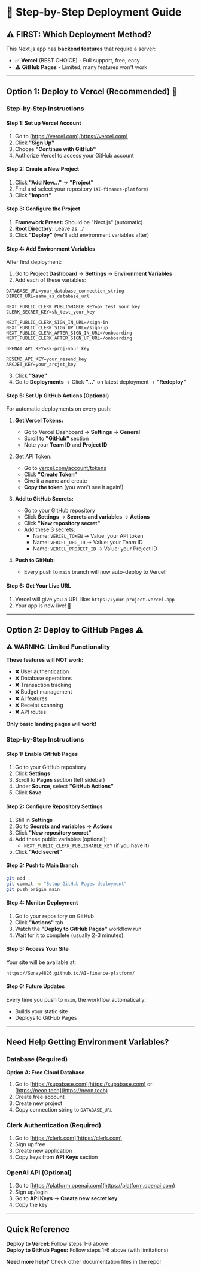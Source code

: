# 🚀 Step-by-Step Deployment Guide

## ⚠️ FIRST: Which Deployment Method?

This Next.js app has **backend features** that require a server:
- ✅ **Vercel** (BEST CHOICE) - Full support, free, easy
- ⚠️ **GitHub Pages** - Limited, many features won't work

---

## Option 1: Deploy to Vercel (Recommended) 🎯

### Step-by-Step Instructions

#### Step 1: Set up Vercel Account
1. Go to [https://vercel.com](https://vercel.com)
2. Click **"Sign Up"**
3. Choose **"Continue with GitHub"**
4. Authorize Vercel to access your GitHub account

#### Step 2: Create a New Project
1. Click **"Add New..."** → **"Project"**
2. Find and select your repository (`AI-finance-platform`)
3. Click **"Import"**

#### Step 3: Configure the Project
1. **Framework Preset:** Should be "Next.js" (automatic)
2. **Root Directory:** Leave as `./`
3. Click **"Deploy"** (we'll add environment variables after)

#### Step 4: Add Environment Variables
After first deployment:
1. Go to **Project Dashboard** → **Settings** → **Environment Variables**
2. Add each of these variables:

```env
DATABASE_URL=your_database_connection_string
DIRECT_URL=same_as_database_url

NEXT_PUBLIC_CLERK_PUBLISHABLE_KEY=pk_test_your_key
CLERK_SECRET_KEY=sk_test_your_key

NEXT_PUBLIC_CLERK_SIGN_IN_URL=/sign-in
NEXT_PUBLIC_CLERK_SIGN_UP_URL=/sign-up
NEXT_PUBLIC_CLERK_AFTER_SIGN_IN_URL=/onboarding
NEXT_PUBLIC_CLERK_AFTER_SIGN_UP_URL=/onboarding

OPENAI_API_KEY=sk-proj-your_key

RESEND_API_KEY=your_resend_key
ARCJET_KEY=your_arcjet_key
```

3. Click **"Save"**
4. Go to **Deployments** → Click **"..."** on latest deployment → **"Redeploy"**

#### Step 5: Set Up GitHub Actions (Optional)
For automatic deployments on every push:

1. **Get Vercel Tokens:**
   - Go to Vercel Dashboard → **Settings** → **General**
   - Scroll to **"GitHub"** section
   - Note your **Team ID** and **Project ID**

2. Get API Token:
   - Go to [vercel.com/account/tokens](https://vercel.com/account/tokens)
   - Click **"Create Token"**
   - Give it a name and create
   - **Copy the token** (you won't see it again!)

3. **Add to GitHub Secrets:**
   - Go to your GitHub repository
   - Click **Settings** → **Secrets and variables** → **Actions**
   - Click **"New repository secret"**
   - Add these 3 secrets:
     - Name: `VERCEL_TOKEN` → Value: your API token
     - Name: `VERCEL_ORG_ID` → Value: your Team ID
     - Name: `VERCEL_PROJECT_ID` → Value: your Project ID

4. **Push to GitHub:**
   - Every push to `main` branch will now auto-deploy to Vercel!

#### Step 6: Get Your Live URL
1. Vercel will give you a URL like: `https://your-project.vercel.app`
2. Your app is now live! 🎉

---

## Option 2: Deploy to GitHub Pages ⚠️

### ⚠️ WARNING: Limited Functionality

**These features will NOT work:**
- ❌ User authentication
- ❌ Database operations
- ❌ Transaction tracking
- ❌ Budget management
- ❌ AI features
- ❌ Receipt scanning
- ❌ API routes

**Only basic landing pages will work!**

### Step-by-Step Instructions

#### Step 1: Enable GitHub Pages
1. Go to your GitHub repository
2. Click **Settings**
3. Scroll to **Pages** section (left sidebar)
4. Under **Source**, select **"GitHub Actions"**
5. Click **Save**

#### Step 2: Configure Repository Settings
1. Still in **Settings**
2. Go to **Secrets and variables** → **Actions**
3. Click **"New repository secret"**
4. Add these public variables (optional):
   - `NEXT_PUBLIC_CLERK_PUBLISHABLE_KEY` (if you have it)
5. Click **"Add secret"**

#### Step 3: Push to Main Branch
```bash
git add .
git commit -m "Setup GitHub Pages deployment"
git push origin main
```

#### Step 4: Monitor Deployment
1. Go to your repository on GitHub
2. Click **"Actions"** tab
3. Watch the **"Deploy to GitHub Pages"** workflow run
4. Wait for it to complete (usually 2-3 minutes)

#### Step 5: Access Your Site
Your site will be available at:
```
https://Sunay4826.github.io/AI-finance-platform/
```

#### Step 6: Future Updates
Every time you push to `main`, the workflow automatically:
- Builds your static site
- Deploys to GitHub Pages

---

## Need Help Getting Environment Variables?

### Database (Required)
**Option A: Free Cloud Database**
1. Go to [https://supabase.com](https://supabase.com) or [https://neon.tech](https://neon.tech)
2. Create free account
3. Create new project
4. Copy connection string to `DATABASE_URL`

### Clerk Authentication (Required)
1. Go to [https://clerk.com](https://clerk.com)
2. Sign up free
3. Create new application
4. Copy keys from **API Keys** section

### OpenAI API (Optional)
1. Go to [https://platform.openai.com](https://platform.openai.com)
2. Sign up/login
3. Go to **API Keys** → **Create new secret key**
4. Copy the key

---

## Quick Reference

**Deploy to Vercel:** Follow steps 1-6 above  
**Deploy to GitHub Pages:** Follow steps 1-6 above (with limitations)

**Need more help?** Check other documentation files in the repo!

